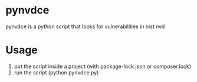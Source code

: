 # pynvdce
pynvdce is a python script that looks for vulnerabilities in nist nvd

# Usage
1. put the script inside a project (with package-lock.json or composer.lock)
2. run the script (python pynvdce.py)
